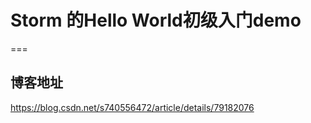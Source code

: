 # Storm 的Hello World初级入门demo
=== 
## 博客地址 ##
https://blog.csdn.net/s740556472/article/details/79182076
